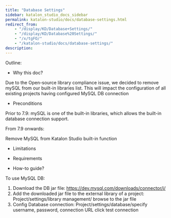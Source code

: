 ```yaml
---
title: "Database Settings" 
sidebar: katalon_studio_docs_sidebar
permalink: katalon-studio/docs/database-settings.html 
redirect_from:
    - "/display/KD/Database+Settings/"
    - "/display/KD/Database%20Settings/"
    - "/x/tgFO/"
    - "/katalon-studio/docs/database-settings/"
description: 
---
```

Outline:
- Why this doc?

Due to the Open-source library compliance issue, we decided to remove mySQL from our built-in libraries list. This will impact the configuration of all existing projects having configured MySQL DB connection
- Preconditions

Prior to 7.9: mySQL is one of the built-in libraries, which allows the built-in database connection support.

From 7.9 onwards: 

Remove MySQL from Katalon Studio built-in function

- Limitations

- Requirements

- How-to guide?

To use MySQL DB:
1. Download the DB jar file: https://dev.mysql.com/downloads/connector/j/
2. Add the downloaded jar file to the external library of a project: Project/settings/library management/ browse to the jar file
3. Config Database connection: Project/settings/database/specify username, password, connection URL click test connection
